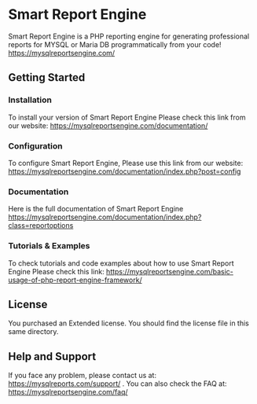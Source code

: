 # Smart Report Engine 

Smart Report Engine is a PHP reporting engine for generating professional reports for MYSQL or Maria DB programmatically from your code!
https://mysqlreportsengine.com/

## Getting Started

### Installation
To install your version of Smart Report Engine Please check this link from our website: https://mysqlreportsengine.com/documentation/

### Configuration
To configure Smart Report Engine, Please use this link from our website:
https://mysqlreportsengine.com/documentation/index.php?post=config

### Documentation 
Here is the full documentation of Smart Report Engine
https://mysqlreportsengine.com/documentation/index.php?class=reportoptions

### Tutorials & Examples
To check tutorials and code examples about how to use Smart Report Engine Please check this link:
https://mysqlreportsengine.com/basic-usage-of-php-report-engine-framework/

## License
You purchased an Extended license. You should find the license file in this same directory. 

## Help and Support
If you face any problem, please contact us at: https://mysqlreports.com/support/ . You can also check the FAQ at:
https://mysqlreportsengine.com/faq/



